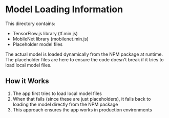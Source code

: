 # Model Loading Information

This directory contains:
- TensorFlow.js library (tf.min.js)
- MobileNet library (mobilenet.min.js)
- Placeholder model files

The actual model is loaded dynamically from the NPM package at runtime.
The placeholder files are here to ensure the code doesn't break if it tries
to load local model files.

## How it Works

1. The app first tries to load local model files
2. When that fails (since these are just placeholders), it falls back to loading
   the model directly from the NPM package
3. This approach ensures the app works in production environments

